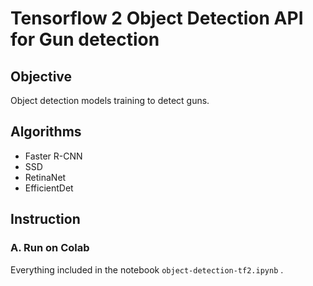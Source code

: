 # Tensorflow 2 Object Detection API for Gun detection

## Objective
Object detection models training to detect guns. 


## Algorithms
- Faster R-CNN
- SSD
- RetinaNet
- EfficientDet

## Instruction
### A. Run on Colab
Everything included in the notebook  `object-detection-tf2.ipynb` .
